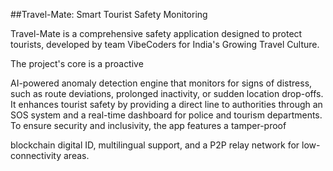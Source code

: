 ##Travel-Mate: Smart Tourist Safety Monitoring

Travel-Mate is a comprehensive safety application designed to protect tourists, developed by team VibeCoders for India's Growing Travel Culture.


The project's core is a proactive 

AI-powered anomaly detection engine that monitors for signs of distress, such as route deviations, prolonged inactivity, or sudden location drop-offs. It enhances tourist safety by providing a direct line to authorities through an SOS system and a real-time dashboard for police and tourism departments. To ensure security and inclusivity, the app features a tamper-proof 



blockchain digital ID, multilingual support, and a P2P relay network for low-connectivity areas.

